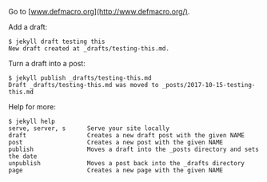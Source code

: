 Go to [www.defmacro.org](http://www.defmacro.org/).

Add a draft:

```
$ jekyll draft testing this
New draft created at _drafts/testing-this.md.
```

Turn a draft into a post:

```
$ jekyll publish _drafts/testing-this.md
Draft _drafts/testing-this.md was moved to _posts/2017-10-15-testing-this.md
```

Help for more:

```
$ jekyll help
serve, server, s      Serve your site locally
draft                 Creates a new draft post with the given NAME
post                  Creates a new post with the given NAME
publish               Moves a draft into the _posts directory and sets the date
unpublish             Moves a post back into the _drafts directory
page                  Creates a new page with the given NAME
```
